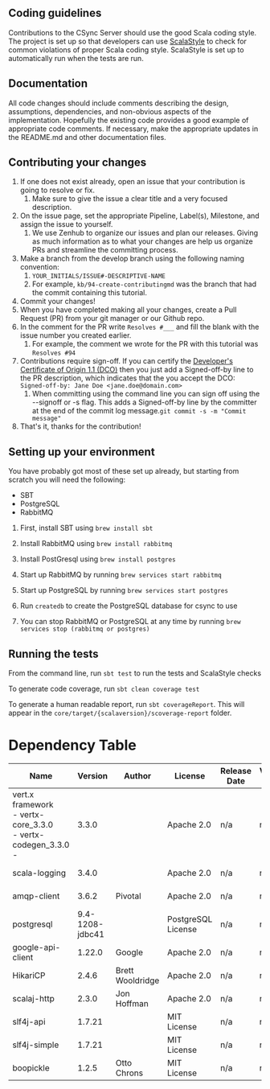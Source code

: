 ## Coding guidelines

Contributions to the CSync Server should use the good Scala coding style. The project is set up so that developers can use [ScalaStyle][scalastyle] to check for common violations of proper Scala coding style. ScalaStyle is set up to automatically run when the tests are run.

[scalastyle]: http://www.scalastyle.org/

## Documentation

All code changes should include comments describing the design, assumptions, dependencies, and non-obvious aspects of the implementation.
Hopefully the existing code provides a good example of appropriate code comments.
If necessary, make the appropriate updates in the README.md and other documentation files.

## Contributing your changes

1. If one does not exist already, open an issue that your contribution is going to resolve or fix.
    1. Make sure to give the issue a clear title and a very focused description.
2. On the issue page, set the appropriate Pipeline, Label(s), Milestone, and assign the issue to
yourself.
    1. We use Zenhub to organize our issues and plan our releases. Giving as much information as to
    what your changes are help us organize PRs and streamline the committing process.
3. Make a branch from the develop branch using the following naming convention:
    1. `YOUR_INITIALS/ISSUE#-DESCRIPTIVE-NAME`
    2. For example, `kb/94-create-contributingmd` was the branch that had the commit containing this
    tutorial.
4. Commit your changes!
5. When you have completed making all your changes, create a Pull Request (PR) from your git manager
or our Github repo.
6. In the comment for the PR write `Resolves #___` and fill the blank with the issue number you
created earlier.
    1. For example, the comment we wrote for the PR with this tutorial was `Resolves #94`
7. Contributions require sign-off. If you can certify the [Developer's Certificate of Origin 1.1 (DCO)](http://elinux.org/Developer_Certificate_Of_Origin) then you just add a Signed-off-by line to the PR description, which indicates that the you accept the DCO: `Signed-off-by: Jane Doe <jane.doe@domain.com>`
    1. When committing using the command line you can sign off using the --signoff or -s flag. This adds a Signed-off-by line by the committer at the end of the commit log message.`git commit -s -m "Commit message"`
8. That's it, thanks for the contribution!

## Setting up your environment

You have probably got most of these set up already, but starting from scratch you will need the following:

  * SBT
  * PostgreSQL
  * RabbitMQ

1. First, install SBT using `brew install sbt`

2. Install RabbitMQ using `brew install rabbitmq`

3. Install PostGresql using `brew install postgres`

4. Start up RabbitMQ by running `brew services start rabbitmq`

5. Start up PostgreSQL by running `brew services start postgres`

6. Run `createdb` to create the PostgreSQL database for csync to use

7. You can stop RabbitMQ or PostgreSQL at any time by running `brew services stop (rabbitmq or postgres)`

## Running the tests

From the command line, run `sbt test` to run the tests and ScalaStyle checks

To generate code coverage, run `sbt clean coverage test`

To generate a human readable report, run `sbt coverageReport`. This will appear in the `core/target/{scalaversion}/scoverage-report` folder.

# Dependency Table

| Name         | Version |Author   |License | Release Date | Verification Code | URL |
|--------------|---------|---------|--------|--------------|-------------------|-----|
| vert.x framework<br>- vertx-core_3.3.0<br>- vertx-codegen_3.3.0<br>- | 3.3.0 | | Apache 2.0 | n/a | n/a |
| scala-logging | 3.4.0 | | Apache 2.0 | n/a | n/a | com.typesafe.scala-logging:scala-logging |
| amqp-client | 3.6.2 | Pivotal | Apache 2.0 | n/a | n/a | com.rabbitmq:amqp-client |
| postgresql | 9.4-1208-jdbc41 | | PostgreSQL License | n/a | n/a | org.postgresql:postgresql |
| google-api-client| 1.22.0 | Google | Apache 2.0 | n/a | n/a | com.google.api-client:google-api-client |
| HikariCP | 2.4.6 | Brett Wooldridge| Apache 2.0 | n/a | n/a | com.zaxxer:HikariCP |
| scalaj-http | 2.3.0 | Jon Hoffman | Apache 2.0 | n/a | n/a | org.scalaj:scalaj-http |
| slf4j-api | 1.7.21 | | MIT License | n/a | n/a | org.slf4j:slf4j-api |
| slf4j-simple | 1.7.21 | | MIT License | n/a | n/a | org.slf4j:slf4j-simple |
| boopickle | 1.2.5 | Otto Chrons | MIT License| n/a | n/a |  |

